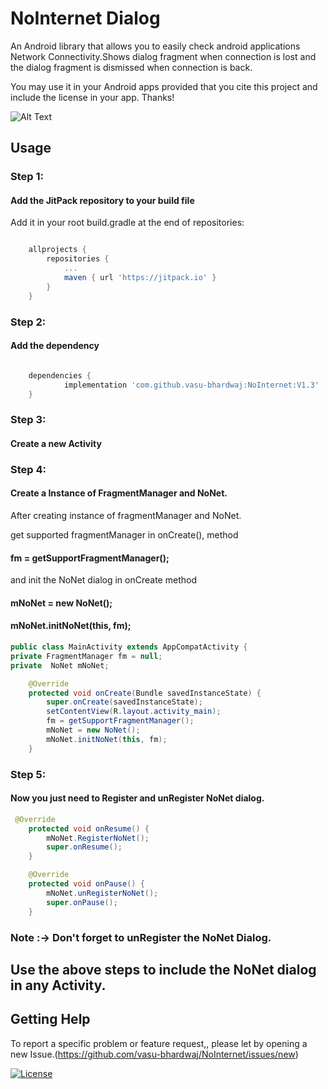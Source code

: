 # NoInternet Dialog
 An Android library that allows you to easily check android applications Network Connectivity.Shows dialog fragment when connection is lost and the dialog fragment is dismissed when connection is back.
 
 You may use it in your Android apps provided that you cite this project and include the license in your app. Thanks!



![Alt Text](https://github.com/vasu-bhardwaj/NoInternet/blob/master/IMG_20180611_143724.jpg)



## Usage
### Step 1:
#### Add the JitPack repository to your build file
Add it in your root build.gradle at the end of repositories:

```gradle

	allprojects {
		repositories {
			...
			maven { url 'https://jitpack.io' }
		}
	}	
```	

 ### Step 2:
#### Add the dependency

```gradle

	dependencies {
	        implementation 'com.github.vasu-bhardwaj:NoInternet:V1.3'
	}
```
	
 ### Step 3:
#### Create a new Activity 

 ### Step 4:
#### Create a Instance of FragmentManager and NoNet.
After creating instance of fragmentManager and NoNet.

get supported fragmentManager in onCreate(), method

####         fm = getSupportFragmentManager();

and init the NoNet dialog in onCreate method 
####  mNoNet = new NoNet();
 ####  mNoNet.initNoNet(this, fm);

```java
public class MainActivity extends AppCompatActivity {
private FragmentManager fm = null;
private  NoNet mNoNet;

    @Override
    protected void onCreate(Bundle savedInstanceState) {
        super.onCreate(savedInstanceState);
        setContentView(R.layout.activity_main);
        fm = getSupportFragmentManager();
        mNoNet = new NoNet();
        mNoNet.initNoNet(this, fm);
    }
```
 ### Step 5:
#### Now you just need to Register and unRegister NoNet dialog.


``` java
 @Override
    protected void onResume() {
        mNoNet.RegisterNoNet();
        super.onResume();
    }

    @Override
    protected void onPause() {
        mNoNet.unRegisterNoNet();
        super.onPause();
    }
```
	    
 ### Note :-> Don't forget to unRegister the NoNet Dialog.
 
 ## Use the above steps to include the NoNet dialog in any Activity.

## Getting Help

To report a specific problem or feature request,, please let by opening a new Issue.(https://github.com/vasu-bhardwaj/NoInternet/issues/new)

[![License](https://img.shields.io/badge/License-Apache%202.0-blue.svg)](https://opensource.org/licenses/Apache-2.0)
